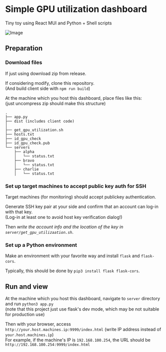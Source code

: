 # Simple GPU utilization dashboard

Tiny toy using React MUI and Python + Shell scripts

![Image](https://github.com/user-attachments/assets/3784dade-3f42-481c-8376-f17c259f9327)

## Preparation

### Download files

If just using download zip from release.

If considering modify, clone this repository.  
(And build client side with `npm run build`)

At the machine which you host this dashboard, place files like this:  
(just uncompress zip should make this structure)

```
.
├── app.py
├── dist (includes client code)
│
├── get_gpu_utilization.sh
├── hosts.txt
├── id_gpu_check
├── id_gpu_check.pub
└── servers
    ├── alpha
    │   └── status.txt
    ├── bravo
    │   └── status.txt
    ├── charlie
    │   └── status.txt
```

### Set up target machines to accept public key auth for SSH

Target machines (for monitoring) should accept publickey authentication.

Generate SSH key pair at your side and confirm that an account can log-in with that key.  
(Log-in at least one to avoid host key verification dialog!)

Then *write the account info and the location of the key in `server/get_gpu_utilizaation.sh`*.

### Set up a Python environment

Make an environment with your favorite way and install `flask` and `flask-cors`.

Typically, this should be done by `pip3 install flask flask-cors`.

## Run and view

At the machine which you host this dashboard, navigate to `server` directory and run `python3 app.py`  
(note that this project just use flask's dev mode, which may be not suitable for production use)

Then with your browser, access `http://your.host.machines.ip:9999/index.html` (write IP address instead of `your.host.machines.ip`)  
For example, if the machine's IP is `192.168.100.254`, the URL should be `http://192.168.100.254:9999/index.html`
